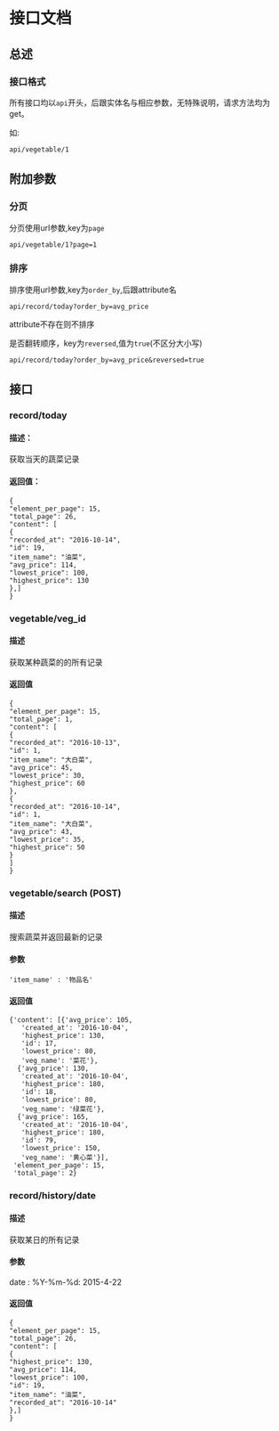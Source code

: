 # 接口文档
## 总述
### 接口格式
所有接口均以`api`开头，后跟实体名与相应参数，无特殊说明，请求方法均为get。

如:

    api/vegetable/1

## 附加参数
### 分页

分页使用url参数,key为`page`

    api/vegetable/1?page=1

### 排序

排序使用url参数,key为`order_by`,后跟attribute名

    api/record/today?order_by=avg_price

attribute不存在则不排序

是否翻转顺序，key为`reversed`,值为`true`(不区分大小写)

    api/record/today?order_by=avg_price&reversed=true


## 接口
### record/today
#### 描述：

获取当天的蔬菜记录
    
#### 返回值：
    
    {
    "element_per_page": 15,
    "total_page": 26,
    "content": [
    {
    "recorded_at": "2016-10-14",
    "id": 19,
    "item_name": "油菜",
    "avg_price": 114,
    "lowest_price": 100,
    "highest_price": 130
    },]
    }
	
### vegetable/veg_id
#### 描述
获取某种蔬菜的的所有记录

#### 返回值

    {
    "element_per_page": 15,
    "total_page": 1,
    "content": [
    {
    "recorded_at": "2016-10-13",
    "id": 1,
    "item_name": "大白菜",
    "avg_price": 45,
    "lowest_price": 30,
    "highest_price": 60
    },
    {
    "recorded_at": "2016-10-14",
    "id": 1,
    "item_name": "大白菜",
    "avg_price": 43,
    "lowest_price": 35,
    "highest_price": 50
    }
    ]
    }

### vegetable/search (POST)
#### 描述
搜索蔬菜并返回最新的记录

#### 参数
    'item_name' : '物品名'

#### 返回值
    {'content': [{'avg_price': 105,
       'created_at': '2016-10-04',
       'highest_price': 130,
       'id': 17,
       'lowest_price': 80,
       'veg_name': '菜花'},
      {'avg_price': 130,
       'created_at': '2016-10-04',
       'highest_price': 180,
       'id': 18,
       'lowest_price': 80,
       'veg_name': '绿菜花'},
      {'avg_price': 165,
       'created_at': '2016-10-04',
       'highest_price': 180,
       'id': 79,
       'lowest_price': 150,
       'veg_name': '黄心菜'}],
     'element_per_page': 15,
     'total_page': 2}

### record/history/date
#### 描述
获取某日的所有记录
#### 参数
date : %Y-%m-%d: 2015-4-22
#### 返回值
    
    {
    "element_per_page": 15,
    "total_page": 26,
    "content": [
    {
    "highest_price": 130,
    "avg_price": 114,
    "lowest_price": 100,
    "id": 19,
    "item_name": "油菜",
    "recorded_at": "2016-10-14"
    },]
    }

